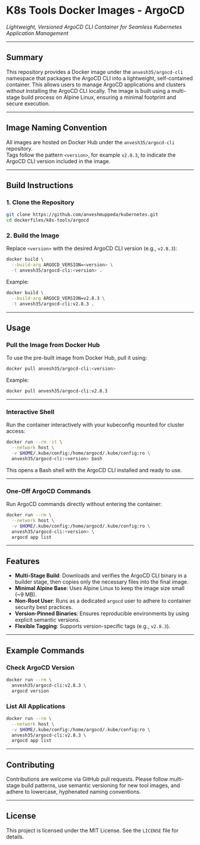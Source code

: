 # **K8s Tools Docker Images - ArgoCD**

*Lightweight, Versioned ArgoCD CLI Container for Seamless Kubernetes Application Management*

---

## Summary

This repository provides a Docker image under the `anvesh35/argocd-cli` namespace that packages the ArgoCD CLI into a lightweight, self-contained container. This allows users to manage ArgoCD applications and clusters without installing the ArgoCD CLI locally. The image is built using a multi-stage build process on Alpine Linux, ensuring a minimal footprint and secure execution.

---

## Image Naming Convention

All images are hosted on Docker Hub under the `anvesh35/argocd-cli` repository.  
Tags follow the pattern `<version>`, for example `v2.8.3`, to indicate the ArgoCD CLI version included in the image.

---

## Build Instructions

### 1. Clone the Repository
```bash
git clone https://github.com/anveshmuppeda/kubernetes.git
cd dockerfiles/k8s-tools/argocd
```

### 2. Build the Image
Replace `<version>` with the desired ArgoCD CLI version (e.g., `v2.8.3`):
```bash
docker build \
  --build-arg ARGOCD_VERSION=<version> \
  -t anvesh35/argocd-cli:<version> .
```

Example:
```bash
docker build \
  --build-arg ARGOCD_VERSION=v2.8.3 \
  -t anvesh35/argocd-cli:v2.8.3 .
```

---

## Usage

### Pull the Image from Docker Hub
To use the pre-built image from Docker Hub, pull it using:
```bash
docker pull anvesh35/argocd-cli:<version>
```

Example:
```bash
docker pull anvesh35/argocd-cli:v2.8.3
```

---

### Interactive Shell
Run the container interactively with your kubeconfig mounted for cluster access:
```bash
docker run --rm -it \
  --network host \
  -v $HOME/.kube/config:/home/argocd/.kube/config:ro \
  anvesh35/argocd-cli:<version> bash
```

This opens a Bash shell with the ArgoCD CLI installed and ready to use.

---

### One-Off ArgoCD Commands
Run ArgoCD commands directly without entering the container:
```bash
docker run --rm \
  --network host \
  -v $HOME/.kube/config:/home/argocd/.kube/config:ro \
  anvesh35/argocd-cli:<version> \
  argocd app list
```

---

## Features

- **Multi-Stage Build**: Downloads and verifies the ArgoCD CLI binary in a builder stage, then copies only the necessary files into the final image.
- **Minimal Alpine Base**: Uses Alpine Linux to keep the image size small (~9 MB).
- **Non-Root User**: Runs as a dedicated `argocd` user to adhere to container security best practices.
- **Version-Pinned Binaries**: Ensures reproducible environments by using explicit semantic versions.
- **Flexible Tagging**: Supports version-specific tags (e.g., `v2.8.3`).

---

## Example Commands

### Check ArgoCD Version
```bash
docker run --rm \
  anvesh35/argocd-cli:v2.8.3 \
  argocd version
```

### List All Applications
```bash
docker run --rm \
  --network host \
  -v $HOME/.kube/config:/home/argocd/.kube/config:ro \
  anvesh35/argocd-cli:v2.8.3 \
  argocd app list
```

---

## Contributing

Contributions are welcome via GitHub pull requests. Please follow multi-stage build patterns, use semantic versioning for new tool images, and adhere to lowercase, hyphenated naming conventions.

---

## License

This project is licensed under the MIT License. See the `LICENSE` file for details.